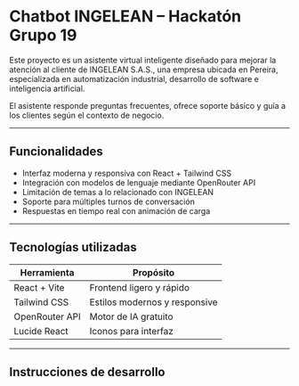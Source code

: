 # Chatbot INGELEAN – Hackatón Grupo 19

Este proyecto es un asistente virtual inteligente diseñado para mejorar la atención al cliente de INGELEAN S.A.S., una empresa ubicada en Pereira, especializada en automatización industrial, desarrollo de software e inteligencia artificial.

El asistente responde preguntas frecuentes, ofrece soporte básico y guía a los clientes según el contexto de negocio.

---

## Funcionalidades

- Interfaz moderna y responsiva con React + Tailwind CSS
- Integración con modelos de lenguaje mediante OpenRouter API
- Limitación de temas a lo relacionado con INGELEAN
- Soporte para múltiples turnos de conversación
- Respuestas en tiempo real con animación de carga

---

## Tecnologías utilizadas

| Herramienta         | Propósito                          |
|---------------------|------------------------------------|
| React + Vite        | Frontend ligero y rápido           |
| Tailwind CSS        | Estilos modernos y responsive      |
| OpenRouter API      | Motor de IA gratuito               |
| Lucide React        | Iconos para interfaz               |

---

## Instrucciones de desarrollo

